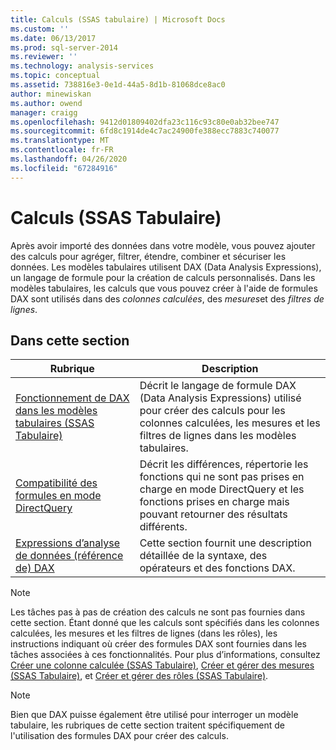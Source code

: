 ```yaml
---
title: Calculs (SSAS tabulaire) | Microsoft Docs
ms.custom: ''
ms.date: 06/13/2017
ms.prod: sql-server-2014
ms.reviewer: ''
ms.technology: analysis-services
ms.topic: conceptual
ms.assetid: 738816e3-0e1d-44a5-8d1b-81068dce8ac0
author: minewiskan
ms.author: owend
manager: craigg
ms.openlocfilehash: 9412d01809402dfa23c116c93c80e0ab32bee747
ms.sourcegitcommit: 6fd8c1914de4c7ac24900fe388ecc7883c740077
ms.translationtype: MT
ms.contentlocale: fr-FR
ms.lasthandoff: 04/26/2020
ms.locfileid: "67284916"
---
```

# <a name="calculations-ssas-tabular"></a>Calculs (SSAS Tabulaire)
  Après avoir importé des données dans votre modèle, vous pouvez ajouter des calculs pour agréger, filtrer, étendre, combiner et sécuriser les données. Les modèles tabulaires utilisent DAX (Data Analysis Expressions), un langage de formule pour la création de calculs personnalisés. Dans les modèles tabulaires, les calculs que vous pouvez créer à l'aide de formules DAX sont utilisés dans des *colonnes calculées*, des *mesures*et des *filtres de lignes*.  
  
## <a name="in-this-section"></a>Dans cette section  
  
|Rubrique|Description|  
|-----------|-----------------|  
|[Fonctionnement de DAX dans les modèles tabulaires &#40;SSAS Tabulaire&#41;](understanding-dax-in-tabular-models-ssas-tabular.md)|Décrit le langage de formule DAX (Data Analysis Expressions) utilisé pour créer des calculs pour les colonnes calculées, les mesures et les filtres de lignes dans les modèles tabulaires.|  
|[Compatibilité des formules en mode DirectQuery](../dax-formula-compatibility-in-directquery-mode-ssas-2014.md)|Décrit les différences, répertorie les fonctions qui ne sont pas prises en charge en mode DirectQuery et les fonctions prises en charge mais pouvant retourner des résultats différents.|  
|[Expressions d’analyse de données &#40;référence de&#41; DAX](/dax/data-analysis-expressions-dax-reference)|Cette section fournit une description détaillée de la syntaxe, des opérateurs et des fonctions DAX.|  
  
> [!NOTE]  
>  Les tâches pas à pas de création des calculs ne sont pas fournies dans cette section. Étant donné que les calculs sont spécifiés dans les colonnes calculées, les mesures et les filtres de lignes (dans les rôles), les instructions indiquant où créer des formules DAX sont fournies dans les tâches associées à ces fonctionnalités. Pour plus d’informations, consultez [Créer une colonne calculée &#40;SSAS Tabulaire&#41;](ssas-calculated-columns-create-a-calculated-column.md), [Créer et gérer des mesures &#40;SSAS Tabulaire&#41;](measures-ssas-tabular.md), et [Créer et gérer des rôles &#40;SSAS Tabulaire&#41;](roles-ssas-tabular.md).  
  
> [!NOTE]  
>  Bien que DAX puisse également être utilisé pour interroger un modèle tabulaire, les rubriques de cette section traitent spécifiquement de l'utilisation des formules DAX pour créer des calculs.  
  
  
